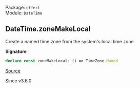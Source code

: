Package: `effect`<br />
Module: `DateTime`<br />

## DateTime.zoneMakeLocal

Create a named time zone from the system's local time zone.

**Signature**

```ts
declare const zoneMakeLocal: () => TimeZone.Named
```

[Source](https://github.com/Effect-TS/effect/tree/main/packages/effect/src/DateTime.ts#L571)

Since v3.6.0